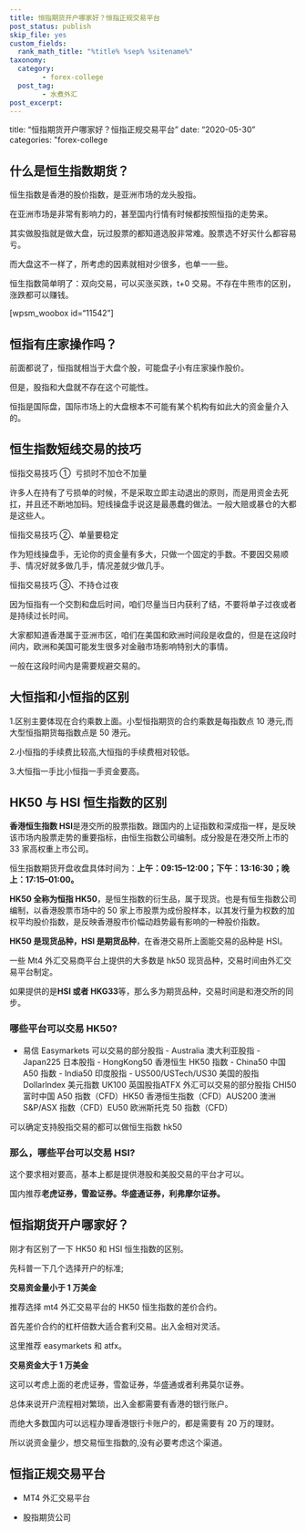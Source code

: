 ```yaml
---
title: 恒指期货开户哪家好？恒指正规交易平台
post_status: publish
skip_file: yes
custom_fields:
  rank_math_title: "%title% %sep% %sitename%"
taxonomy:
  category:
        - forex-college
  post_tag:
        - 水煮外汇
post_excerpt: 
---
```

title: “恒指期货开户哪家好？恒指正规交易平台” date: “2020-05-30” categories: "forex-college

## 什么是恒生指数期货？

恒生指数是香港的股价指数，是亚洲市场的龙头股指。

在亚洲市场是非常有影响力的，甚至国内行情有时候都按照恒指的走势来。

其实做股指就是做大盘，玩过股票的都知道选股非常难。股票选不好买什么都容易亏。

而大盘这不一样了，所考虑的因素就相对少很多，也单一一些。

恒生指数简单明了：双向交易，可以买涨买跌，t+0 交易。不存在牛熊市的区别，涨跌都可以赚钱。

[wpsm_woobox id=“11542”]

## 恒指有庄家操作吗？

前面都说了，恒指就相当于大盘个股，可能盘子小有庄家操作股价。

但是，股指和大盘就不存在这个可能性。

恒指是国际盘，国际市场上的大盘根本不可能有某个机构有如此大的资金量介入的。

## 恒生指数短线交易的技巧

恒指交易技巧 ①  亏损时不加仓不加量

许多人在持有了亏损单的时候，不是采取立即主动退出的原则，而是用资金去死扛，并且还不断地加码。短线操盘手说这是最愚蠢的做法。一般大赔或暴仓的大都是这些人。

恒指交易技巧 ②、单量要稳定

作为短线操盘手，无论你的资金量有多大，只做一个固定的手数。不要因交易顺手、情况好就多做几手，情况差就少做几手。

恒指交易技巧 ③、不持仓过夜

因为恒指有一个交割和盘后时间，咱们尽量当日内获利了结，不要将单子过夜或者是持续过长时间。

大家都知道香港属于亚洲市区，咱们在美国和欧洲时间段是收盘的，但是在这段时间内，欧洲和美国可能发生很多对金融市场影响特别大的事情。

一般在这段时间内是需要规避交易的。

## 大恒指和小恒指的区别

1.区别主要体现在合约乘数上面。小型恒指期货的合约乘数是每指数点 10 港元,而大型恒指期货每指数点是 50 港元。

2.小恒指的手续费比较高,大恒指的手续费相对较低。

3.大恒指一手比小恒指一手资金要高。

## HK50 与 HSI 恒生指数的区别

**香港恒生指数 HSI**是港交所的股票指数。跟国内的上证指数和深成指一样，是反映该市场内股票走势的重要指标，由恒生指数公司编制。成分股是在港交所上市的 33 家高权重上市公司。

恒生指数期货开盘收盘具体时间为：**上午：09:15–12:00；下午：13:16:30；晚上：17:15–01:00。**

**HK50 全称为恒指 HK50**，是恒生指数的衍生品，属于现货。也是有恒生指数公司编制，以香港股票市场中的 50 家上市股票为成份股样本，以其发行量为权数的加权平均股价指数，是反映香港股市价幅动趋势最有影响的一种股价指数。

**HK50 是现货品种，HSI 是期货品种**，在香港交易所上面能交易的品种是 HSI。

一些 Mt4 外汇交易商平台上提供的大多数是 hk50 现货品种，交易时间由外汇交易平台制定。

如果提供的是**HSI 或者 HKG33**等，那么多为期货品种，交易时间是和港交所的同步。

### 哪些平台可以交易 HK50?

* 易信 Easymarkets 可以交易的部分股指 - Australia 澳大利亚股指 - Japan225 日本股指 - HongKong50 香港恒生 HK50 指数 - China50 中国 A50 指数 - India50 印度股指 - US500/USTech/US30 美国的股指
Dollarlndex 美元指数
UK100 英国股指ATFX 外汇可以交易的部分股指
CHI50 富时中国 A50 指数（CFD）HK50 香港恒生指数（CFD）AUS200 澳洲 S&P/ASX 指数（CFD）EU50 欧洲斯托克 50 指数（CFD）

可以确定支持股指交易的都可以做恒生指数 hk50

### 那么，哪些平台可以交易 HSI?

这个要求相对要高，基本上都是提供港股和美股交易的平台才可以。

国内推荐**老虎证券，雪盈证券。华盛通证券，利弗摩尔证券。**

## **恒指期货开户哪家好？**

刚才有区别了一下 HK50 和 HSI 恒生指数的区别。

先科普一下几个选择开户的标准;

**交易资金量小于 1 万美金**

推荐选择 mt4 外汇交易平台的 HK50 恒生指数的差价合约。

首先差价合约的杠杆倍数大适合套利交易。出入金相对灵活。

这里推荐 easymarkets 和 atfx。



**交易资金大于 1 万美金**

这可以考虑上面的老虎证券，雪盈证券，华盛通或者利弗莫尔证券。

总体来说开户流程相对繁琐，出入金都需要有香港的银行账户。

而绝大多数国内可以远程办理香港银行卡账户的，都是需要有 20 万的理财。

所以说资金量少，想交易恒生指数的,没有必要考虑这个渠道。

## 恒指正规交易平台

* MT4 外汇交易平台

* 股指期货公司